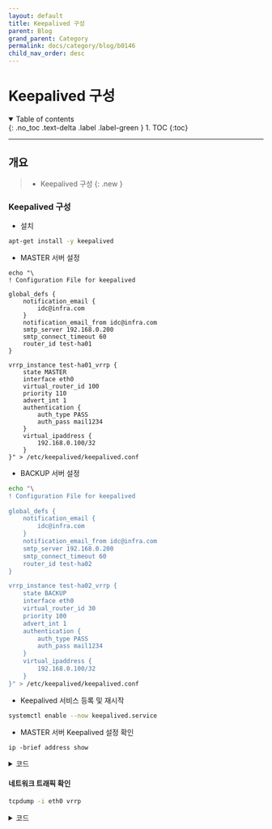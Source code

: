 ```yaml
---
layout: default
title: Keepalived 구성
parent: Blog
grand_parent: Category
permalink: docs/category/blog/b0146
child_nav_order: desc
---
```


# Keepalived 구성

<details open markdown="block">
  <summary>
    Table of contents
  </summary>
  {: .no_toc .text-delta .label .label-green }
1. TOC
{:toc}
</details>

---

## 개요

> - Keepalived 구성
{: .new }

### Keepalived 구성

- 설치

```bash
apt-get install -y keepalived
```

- MASTER 서버 설정

```
echo "\
! Configuration File for keepalived
  
global_defs {
    notification_email {
        idc@infra.com
    }
    notification_email_from idc@infra.com
    smtp_server 192.168.0.200
    smtp_connect_timeout 60
    router_id test-ha01
}

vrrp_instance test-ha01_vrrp {
    state MASTER
    interface eth0
    virtual_router_id 100
    priority 110
    advert_int 1
    authentication {
        auth_type PASS
        auth_pass mail1234
    }
    virtual_ipaddress {
        192.168.0.100/32
    }
}" > /etc/keepalived/keepalived.conf
```

- BACKUP 서버 설정

```bash
echo "\
! Configuration File for keepalived
  
global_defs {
    notification_email {
        idc@infra.com
    }
    notification_email_from idc@infra.com
    smtp_server 192.168.0.200
    smtp_connect_timeout 60
    router_id test-ha02
}

vrrp_instance test-ha02_vrrp {
    state BACKUP
    interface eth0
    virtual_router_id 30
    priority 100
    advert_int 1
    authentication {
        auth_type PASS
        auth_pass mail1234
    }
    virtual_ipaddress {
        192.168.0.100/32
    }
}" > /etc/keepalived/keepalived.conf
```

- Keepalived 서비스 등록 및 재시작

```bash
systemctl enable --now keepalived.service
```

- MASTER 서버 Keepalived 설정 확인

```
ip -brief address show
```

<details markdown="block">
  <summary>
    코드
  </summary>
  {: .text-delta .label .label-green }
  
```bash
lo               UNKNOWN        127.0.0.1/8 ::1/128 
eth0             UP             192.168.0.10/24 192.168.0.100/32
```

</details>

#### 네트워크 트래픽 확인

```bash
tcpdump -i eth0 vrrp
```

<details markdown="block">
  <summary>
    코드
  </summary>
  {: .text-delta .label .label-green }

```bash
tcpdump: verbose output suppressed, use -v[v]... for full protocol decode
listening on eth0, link-type EN10MB (Ethernet), snapshot length 262144 bytes
10:09:19.556745 IP 192.168.0.10 > vrrp.mcast.net: VRRPv2, Advertisement, vrid 100, prio 110, authtype simple, intvl 1s, length 20
10:09:20.557024 IP 192.168.0.10 > vrrp.mcast.net: VRRPv2, Advertisement, vrid 100, prio 110, authtype simple, intvl 1s, length 20
10:09:21.557242 IP 192.168.0.10 > vrrp.mcast.net: VRRPv2, Advertisement, vrid 100, prio 110, authtype simple, intvl 1s, length 20
10:09:22.557494 IP 192.168.0.10 > vrrp.mcast.net: VRRPv2, Advertisement, vrid 100, prio 110, authtype simple, intvl 1s, length 20
10:09:23.557700 IP 192.168.0.10 > vrrp.mcast.net: VRRPv2, Advertisement, vrid 100, prio 110, authtype simple, intvl 1s, length 20
```

</details>
